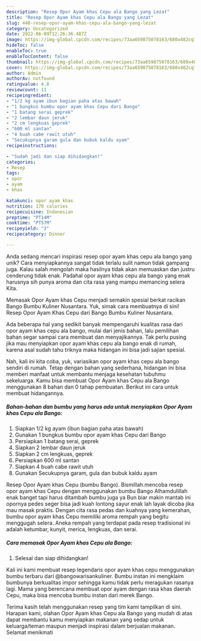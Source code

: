 ```yaml
---
description: "Resep Opor Ayam khas Cepu ala Bango yang Lezat"
title: "Resep Opor Ayam khas Cepu ala Bango yang Lezat"
slug: 440-resep-opor-ayam-khas-cepu-ala-bango-yang-lezat
category: Uncategorized
date: 2022-06-09T12:26:36.487Z
image: https://img-global.cpcdn.com/recipes/73aa659875078163/680x482cq70/opor-ayam-khas-cepu-ala-bango-foto-resep-utama.jpg
hideToc: false
enableToc: true
enableTocContent: false
thumbnail: https://img-global.cpcdn.com/recipes/73aa659875078163/680x482cq70/opor-ayam-khas-cepu-ala-bango-foto-resep-utama.jpg
cover: https://img-global.cpcdn.com/recipes/73aa659875078163/680x482cq70/opor-ayam-khas-cepu-ala-bango-foto-resep-utama.jpg
author: Admin
authorAv: notfound
ratingvalue: 4.8
reviewcount: 11
recipeingredient:
- "1/2 kg ayam ibun bagian paha atas bawah"
- "1 bungkus bumbu opor ayam khas Cepu dari Bango"
- "1 batang serai geprek"
- "2 lembar daun jeruk"
- "2 cm lengkuas geprek"
- "600 ml santan"
- "4 buah cabe rawit utuh"
- "Secukupnya garam gula dan bubuk kaldu ayam"
recipeinstructions:

- "Sudah jadi dan siap dihidangkan!"
categories:
- Resep
tags:
- opor
- ayam
- khas

katakunci: opor ayam khas 
nutrition: 170 calories
recipecuisine: Indonesian
preptime: "PT14M"
cooktime: "PT57M"
recipeyield: "3"
recipecategory: Dinner

---
```





Anda sedang mencari inspirasi resep opor ayam khas cepu ala bango yang unik? Cara menyiapkannya sangat tidak terlalu sulit namun tidak gampang juga. Kalau salah mengolah maka hasilnya tidak akan memuaskan dan justru cenderung tidak enak. Padahal opor ayam khas cepu ala bango yang enak harusnya sih punya aroma dan cita rasa yang mampu memancing selera Kita.





Memasak Opor Ayam khas Cepu menjadi semakin spesial berkat racikan Bango Bumbu Kuliner Nusantara. Yuk, simak cara membuatnya di sini! Resep Opor Ayam Khas Cepu dari Bango Bumbu Kuliner Nusantara.

Ada beberapa hal yang sedikit banyak mempengaruhi kualitas rasa dari opor ayam khas cepu ala bango, mulai dari jenis bahan, lalu pemilihan bahan segar sampai cara membuat dan menyajikannya. Tak perlu pusing jika mau menyiapkan opor ayam khas cepu ala bango enak di rumah, karena asal sudah tahu triknya maka hidangan ini bisa jadi sajian spesial.






Nah, kali ini kita coba, yuk, variasikan opor ayam khas cepu ala bango sendiri di rumah. Tetap dengan bahan yang sederhana, hidangan ini bisa memberi manfaat untuk membantu menjaga kesehatan tubuhmu sekeluarga. Kamu bisa membuat Opor Ayam khas Cepu ala Bango menggunakan 8 bahan dan 0 tahap pembuatan. Berikut ini cara untuk membuat hidangannya.

<!--inarticleads1-->

##### Bahan-bahan dan bumbu yang harus ada untuk menyiapkan Opor Ayam khas Cepu ala Bango:

1. Siapkan 1/2 kg ayam (ibun bagian paha atas bawah)
1. Gunakan 1 bungkus bumbu opor ayam khas Cepu dari Bango
1. Persiapkan 1 batang serai, geprek
1. Siapkan 2 lembar daun jeruk
1. Siapkan 2 cm lengkuas, geprek
1. Persiapkan 600 ml santan
1. Siapkan 4 buah cabe rawit utuh
1. Gunakan Secukupnya garam, gula dan bubuk kaldu ayam


Resep Opor Ayam khas Cepu (bumbu Bango). Bismillah.mencoba resep opor ayam khas Cepu dengan menggunakan bumbu Bango Alhamdulillah enak banget tapi harus ditambah bumbu juga ya Bun biar makin mantab ini opornya pedes seger bisa jadi kuah lontong sayur enak lah layak dicoba jika mau masak praktis. Dengan cita rasa pedas dan kuahnya yang kemerahan, bumbu opor ayam khas Cepu memiliki aroma rempah yang begitu menggugah selera. Aneka rempah yang terdapat pada resep tradisional ini adalah ketumbar, kunyit, merica, lengkuas, dan serai. 

<!--inarticleads2-->

##### Cara memasak Opor Ayam khas Cepu ala Bango:


1. Selesai dan siap dihidangkan!

Kali ini kami membuat resep legendaris opor ayam khas cepu menggunakan bumbu terbaru dari @bangowarisankuliner. Bumbu instan ini mengklaim bumbunya berkualitas impor sehingga kamu tidak perlu meragukan rasanya lagi. Mama yang berencana membuat opor ayam dengan rasa khas daerah Cepu, maka bisa mencoba bumbu instan dari merek Bango. 

Terima kasih telah menggunakan resep yang tim kami tampilkan di sini. Harapan kami, olahan Opor Ayam khas Cepu ala Bango yang mudah di atas dapat membantu kamu menyiapkan makanan yang sedap untuk keluarga/teman maupun menjadi inspirasi dalam berjualan makanan. Selamat menikmati
